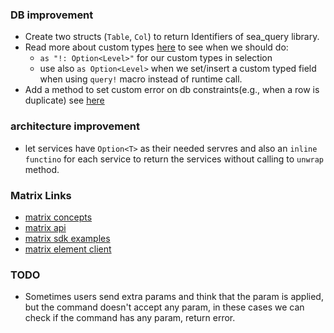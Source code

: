 ### DB improvement
- Create two structs (`Table`, `Col`) to return Identifiers of sea_query library.
- Read more about custom types [here](/Users/mehran/.cargo/registry/src/index.crates.io-6f17d22bba15001f/sqlx-0.7.2/src/macros/mod.rs)
  to see when we should do:
   - `as "!: Option<Level>"` for our custom types in selection
   - use also `as Option<Level>` when we set/insert a custom typed field when 
     using `query!` macro instead of runtime call.
- Add a method to set custom error on db constraints(e.g., when a row is duplicate)
see [here](https://github.com/launchbadge/realworld-axum-sqlx/blob/main/src/http/error.rs#L199)


### architecture improvement
- let services have `Option<T>` as their needed servres and also an `inline functino` for 
  each service to return the services without calling to `unwrap` method.


### Matrix Links
- [matrix concepts](https://spec.matrix.org/v1.8/client-server-api/#sending-events-to-a-room)
- [matrix api](https://spec.matrix.org/v1.8/client-server-api/#sending-events-to-a-room)
- [matrix sdk examples](https://github.com/matrix-org/matrix-rust-sdk/tree/main/examples)
- [matrix element client](https://app.element.io)


### TODO
- Sometimes users send extra params and think that the param is applied, but the command doesn't
  accept any param, in these cases we can check if the command has any param, return error.
